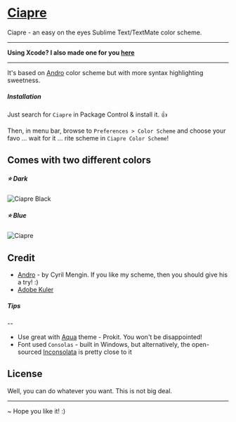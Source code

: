 # [Ciapre](https://github.com/vinhnx/Ciapre.tmTheme) #

Ciapre - an easy on the eyes Sublime Text/TextMate color scheme.

***

**Using Xcode? I also made one for you [here](https://github.com/vinhnx/Ciapre-Xcode-theme)**

***

It's based on [Andro](https://github.com/cyrilmengin/andro) color scheme but with more syntax highlighting sweetness.

##### *Installation* #####
Just search for `Ciapre` in Package Control & install it. :+1:

Then, in menu bar, browse to `Preferences > Color Scheme` and choose your favo ... wait for it ... rite scheme in `Ciapre Color Scheme`!

## Comes with two different colors  ##

##### :star: Dark
![Ciapre Black](https://raw.github.com/vinhnx/Ciapre.tmTheme/master/screenshot/ciapredark.png)

##### :star: Blue
![Ciapre](https://raw.github.com/vinhnx/Ciapre.tmTheme/master/screenshot/ciapreblue.png)

## Credit ##

+ [Andro](https://github.com/cyrilmengin/andro) - by Cyril Mengin.
    If you like my scheme, then you should give his a try! :)
+ [Adobe Kuler](https://kuler.adobe.com/#themeID/2320307)

##### *Tips* #####
--

* Use great with [Aqua](https://github.com/cafarm/aqua-theme) theme - Prokit. You won't be disappointed!
* Font used `Consolas` - built in Windows, but alternatively, the open-sourced [Inconsolata](http://www.levien.com/type/myfonts/inconsolata.html) is pretty close to it

## License ##

Well, you can do whatever you want. This is not big deal. 

***

~ Hope you like it! :)


